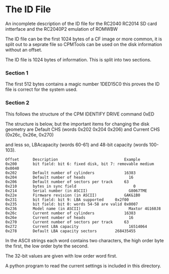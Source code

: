 # The ID File

An incomplete description of the ID file for the RC2040 RC2014 SD card intterface and the RC2040P2 emulation of ROMWBW

The ID file can be the first 1024 bytes of a CF image or more common, it is split out to a seprate file so CPMTools can be used on the disk information without an offset.

The ID file is 1024 bytes of information. This is split into two sections.

### Section 1
The first 512 bytes contains a magic number 1DED15C0 this proves the ID file is correct for the system used.

### Section 2

This follows the structure of the CPM IDENTIFY DRIVE command 0xED

The structure is below, but the important items for changing the disk geometry are Default CHS (words 0x202 0x204 0x206) and Current CHS (0x26c, 0x26e, 0x270) 

and less so, LBAcapacity (words 60-61) and 48-bit capacity (words 100-103).

```
Offset 		Description 							Example
0x200		bit field: bit 6: fixed disk, bit 7: removable medium 	0x0040
0x202		Default number of cylinders 			16383
0x204		Default number of heads 				  16
0x206		Default number of sectors per track 	63
0x210		bytes in sync field						    0
0x214		Serial number (in ASCII) 				  G8067TME
0x22e		Firmware revision (in ASCII) 			GAK&1B0
0x231		bit field: bit 9: LBA supported 	0x2f00
0x235		bit field: bit 0: words 54-58 are valid 0x0007
0x236		Model name (in ASCII) 					  Maxtor 4G160J8
0x26c		Current number of cylinders 			16383
0x26e		Current number of heads 				  16
0x270		Current number of sectors per track 	63
0x272 		Current LBA capacity 					  16514064
0x278 		Default LBA capacity sectors		268435455

```
In the ASCII strings each word contains two characters, the high order byte the first, the low order byte the second. 

The 32-bit values are given with low order word first. 

A python program to read the current settings is included in this directory.


